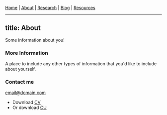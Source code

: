 [Home](index.md) | [About](about.md) | [Research](research.md) | [Blog](blog.md) | [Resources](resources.md) 

---
title: About
---

Some information about you!

### More Information

A place to include any other types of information that you'd like to include about yourself.

### Contact me

[email@domain.com](mailto:email@domain.com)


- Download [CV](cv.pdf)
- Or download [CU](whatever.com)
